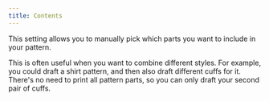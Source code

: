 ```yaml
---
title: Contents
---
```


This setting allows you to manually pick which parts you want to include in your pattern.

This is often useful when you want to combine different styles. For example, you could draft a shirt pattern, and then also draft different cuffs for it. There's no need to print all pattern parts, so you can only draft your second pair of cuffs.